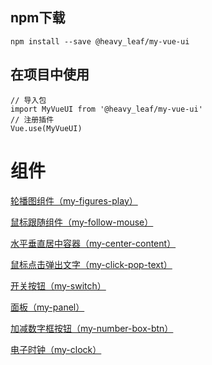 
## npm下载
```
npm install --save @heavy_leaf/my-vue-ui 
```

## 在项目中使用
```
// 导入包
import MyVueUI from '@heavy_leaf/my-vue-ui'
// 注册插件
Vue.use(MyVueUI)
```

# 组件

<a href="./doc/my-figures-play.md">轮播图组件（my-figures-play）</a>

<a href="./doc/my-follow-mouse.md">鼠标跟随组件（my-follow-mouse）</a>

<a href="./doc/my-center-content.md">水平垂直居中容器（my-center-content）</a>

<a href="./doc/my-click-pop-text.md">鼠标点击弹出文字（my-click-pop-text）</a>

<a href="./doc/my-switch.md">开关按钮（my-switch）</a>

<a href="./doc/my-panel.md">面板（my-panel）</a>

<a href="./doc/my-number-box-button.md">加减数字框按钮（my-number-box-btn）</a>

<a href="./doc/my-clock.md">电子时钟（my-clock）</a>
